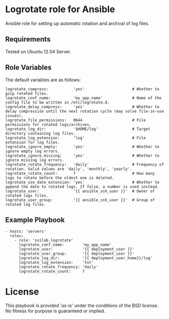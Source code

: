 # Logrotate role for Ansible

Ansible role for setting up automatic rotation and archival of log files.

## Requirements

Tested on Ubuntu 12.04 Server.

## Role Variables

The default variables are as follows:

    logrotate_compress:           'yes'                     # Whether to gzip rotated files.
    logrotate_conf_name:          'my_app_name'             # Name of the config file to be written in /etc/logrotate.d.
    logrotate_delay_compress:     'yes'                     # Whether to delay compression until the next rotation cycle (may solve file-in-use issues).
    logrotate_file_permissions:   0644                      # File permissions for rotated logs/archives.
    logrotate_log_dir:            '$HOME/log'               # Target directory containing log files.
    logrotate_log_extension:      'log'                     # File extension for log files.
    logrotate_ignore_empty:       'yes'                     # Whether to ignore empty log errors.
    logrotate_ignore_missing:     'yes'                     # Whether to ignore missing log errors.
    logrotate_rotate_frequency:   'daily'                   # Frequency of rotation. Valid values are 'daily', 'monthly', 'yearly'.
    logrotate_rotate_count:       7                         # How many logs to rotate before the oldest one is deleted.
    logrotate_use_date_extension: 'yes'                     # Whether to append the date to rotated logs. If false, a number is used instead.
    logrotate_user:               '{{ ansible_ssh_user }}'  # Owner of rotated logs files.
    logrotate_user_group:         '{{ ansible_ssh_user }}'  # Group of rotated log files.

## Example Playbook

    - hosts: 'servers'
      roles:
        - role: 'ssilab.logrotate'
          logrotate_conf_name:        'my_app_name'
          logrotate_user:             '{{ deployment_user }}'
          logrotate_user_group:       '{{ deployment_user }}'
          logrotate_log_dir:          '{{ deployment_user_home}}/log'
          logrotate_log_extension:    'txt'
          logrotate_rotate_frequency: 'daily'
          logrotate_rotate_count:     7

# License

This playbook is provided 'as-is' under the conditions of the BSD license. No fitness for purpose is guaranteed or implied.